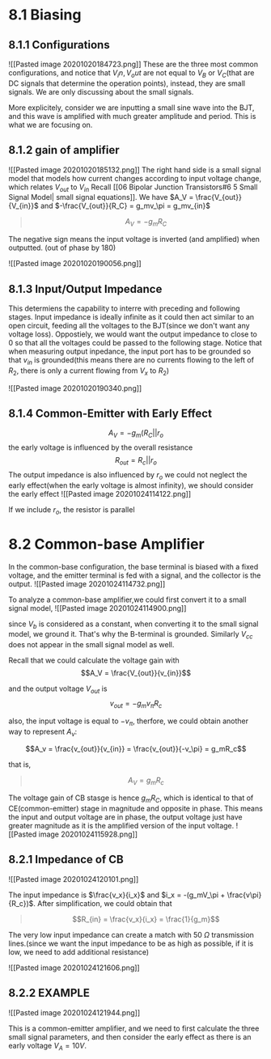 # 8.1 Biasing
## 8.1.1 Configurations
![[Pasted image 20201020184723.png]]
These are the three most common configurations, and notice that $V_in, V_out$ are not equal to $V_B$ or $V_C$(that are DC signals that determine the operation points), instead, they are small signals. We are only discussing about the small signals.

More explicitely, consider we are inputting a small sine wave into the BJT, and this wave is amplified with much greater amplitude and period. This is what we are focusing on. 

## 8.1.2 gain of amplifier
![[Pasted image 20201020185132.png]]
The right hand side is a small signal model that models how current changes according to input voltage change, which relates $V_{out}$ to $V_{in}$
Recall [[06 Bipolar Junction Transistors#6 5 Small Signal Model| small signal equations]]. We have $A_V = \frac{V_{out}}{V_{in}}$ and $-\frac{V_{out}}{R_C} = g_mv_\pi = g_mv_{in}$
> $$A_V = -g_mR_C$$

The negative sign means the input voltage is inverted (and amplified) when outputted. (out of phase by 180)

![[Pasted image 20201020190056.png]]

## 8.1.3 Input/Output Impedance
This determiens the capability to interre with preceding and following stages. Input impedance is ideally infinite as it could then act similar to an open circuit, feeding all the voltages to the BJT(since we don't want any voltage loss). Oppostiely, we would want the output impedance to close to 0 so that all the voltages could be passed to the following stage.  Notice that when measuring output inpedance, the input port has to be grounded so that $v_{in}$ is grounded(this means there are no currents flowing to the left of $R_2$, there is only a current flowing from $V_{x}$ to $R_2$)

![[Pasted image 20201020190340.png]]

## 8.1.4 Common-Emitter with Early Effect
$$A_V = -g_m(R_C||r_o$$
the early voltage is influenced by the overall resistance
$$R_{out} = R_c || r_o$$
The output impedance is also influenced by $r_o$
we could not neglect the early effect(when the early voltage is almost infinity), we should consider the early effect  ![[Pasted image 20201024114122.png]]

If we include $r_o$, the resistor is parallel 


# 8.2 Common-base Amplifier
In the common-base configuration, the base terminal is biased with a fixed voltage, and the emitter terminal is fed with a signal, and the collector is the output. 
![[Pasted image 20201024114732.png]]

To analyze a common-base amplifier,we could first convert it to a small signal model, 
![[Pasted image 20201024114900.png]]

since $V_b$ is considered as a constant, when converting it to the small signal model, we ground it. That's why the B-terminal is grounded. Similarly $V_{cc}$ does not appear in the small signal model as well.

Recall that we could calculate the voltage gain with
$$A_V = \frac{V_{out}}{v_{in}}$$

and the output voltage $V_{out}$ is
$$v_{out} = -g_mv_\pi R_c$$

also, the input voltage is equal to $-v_\pi$, therfore, we could obtain another way to represent $A_v$: 

$$A_v = \frac{v_{out}}{v_{in}} = \frac{v_{out}}{-v_\pi} = g_mR_c$$

that is,
>$$A_V = g_mR_c$$

The voltage gain of CB stasge is hence $g_mR_C$, which is identical to that of CE(common-emitter) stage in magnitude and opposite in phase. This means the input and output voltage are in phase, the output voltage just have greater magnitude as it is the amplified version of the input voltage. 
![[Pasted image 20201024115928.png]]

## 8.2.1 Impedance of CB
![[Pasted image 20201024120101.png]]

The input impedance is $\frac{v_x}{i_x}$ and $i_x = -(g_mV_\pi + \frac{v\pi}{R_c})$. After simplification, we could obtain that 

>$$R_{in} = \frac{v_x}{i_x} = \frac{1}{g_m}$$ 

The very low input impedance can create a match with 50 $\Omega$ transmission lines.(since we want the input impedance to be as high as possible, if it is low, we need to add additional resistance)

![[Pasted image 20201024121606.png]]

## 8.2.2 EXAMPLE
![[Pasted image 20201024121944.png]]

This is a common-emitter amplifier, and we need to first calculate the three small signal parameters, and then consider the early effect as there is an early voltage $V_A =10V$. 